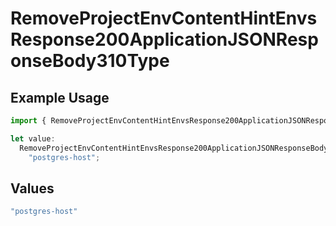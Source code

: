 # RemoveProjectEnvContentHintEnvsResponse200ApplicationJSONResponseBody310Type

## Example Usage

```typescript
import { RemoveProjectEnvContentHintEnvsResponse200ApplicationJSONResponseBody310Type } from "@simplesagar/vercel/models/removeprojectenvop.js";

let value:
  RemoveProjectEnvContentHintEnvsResponse200ApplicationJSONResponseBody310Type =
    "postgres-host";
```

## Values

```typescript
"postgres-host"
```